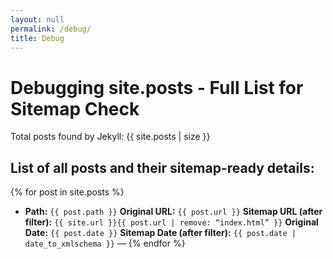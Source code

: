 ```yaml
---
layout: null
permalink: /debug/
title: Debug
---
```


# Debugging site.posts - Full List for Sitemap Check

Total posts found by Jekyll: {{ site.posts | size }}

## List of all posts and their sitemap-ready details:

{% for post in site.posts %}
- **Path:** `{{ post.path }}`
  **Original URL:** `{{ post.url }}`
  **Sitemap URL (after filter):** `{{ site.url }}{{ post.url | remove: “index.html” }}`
  **Original Date:** `{{ post.date }}`
  **Sitemap Date (after filter):** `{{ post.date | date_to_xmlschema }}`
  —
{% endfor %}
